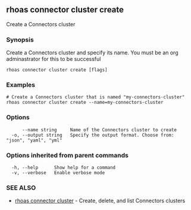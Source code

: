 ## rhoas connector cluster create

Create a Connectors cluster

### Synopsis

Create a Connectors cluster and specify its name. You must be an org adminastrator for this to be successful

```
rhoas connector cluster create [flags]
```

### Examples

```
# Create a Connectors cluster that is named "my-connectors-cluster"
rhoas connector cluster create --name=my-connectors-cluster

```

### Options

```
      --name string     Name of the Connectors cluster to create
  -o, --output string   Specify the output format. Choose from: "json", "yaml", "yml"
```

### Options inherited from parent commands

```
  -h, --help      Show help for a command
  -v, --verbose   Enable verbose mode
```

### SEE ALSO

* [rhoas connector cluster](rhoas_connector_cluster.md)	 - Create, delete, and list Connectors clusters

